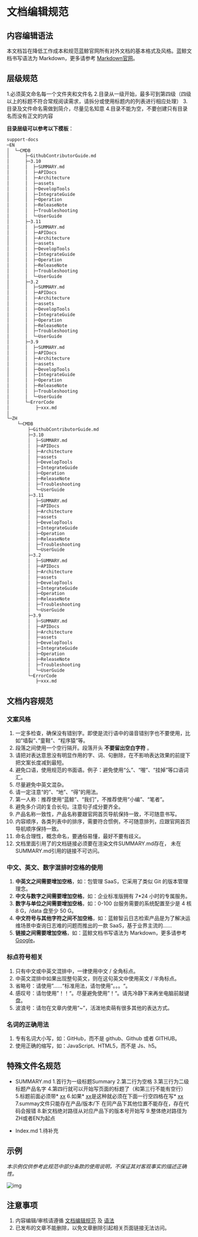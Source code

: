 # 文档编辑规范

## 内容编辑语法
本文档旨在降低工作成本和规范蓝鲸官网所有对外文档的基本格式及风格。蓝鲸文档书写语法为 Markdown，更多请参考 [Markdown官网](http://markdown.p2hp.com/basic-syntax/)。


## 层级规范
1.必须英文命名每一个文件夹和文件名
2.目录从一级开始，最多可到第四级（四级以上的标题不符合常规阅读需求，请拆分或使用标题内的列表进行相应处理）
3.目录及文件命名需做到简介，尽量见名知意
4.目录不能为空，不要创建只有目录名而没有正文的内容

**目录层级可以参考以下模板**：

```bash
support-docs
─EN
│  └─CMDB
│      ├─GithubContributorGuide.md
│      ├─3.10
│      │  ├─SUMMARY.md
│      │  ├─APIDocs
│      │  ├─Architecture
│      │  ├─assets
│      │  ├─DevelopTools
│      │  ├─IntegrateGuide
│      │  ├─Operation
│      │  ├─ReleaseNote
│      │  ├─Troubleshooting
│      │  └─UserGuide
│      ├─3.11
│      │  ├─SUMMARY.md
│      │  ├─APIDocs
│      │  ├─Architecture
│      │  ├─assets
│      │  ├─DevelopTools
│      │  ├─IntegrateGuide
│      │  ├─Operation
│      │  ├─ReleaseNote
│      │  ├─Troubleshooting
│      │  └─UserGuide
│      ├─3.2
│      │  ├─SUMMARY.md
│      │  ├─APIDocs
│      │  ├─Architecture
│      │  ├─assets
│      │  ├─DevelopTools
│      │  ├─IntegrateGuide
│      │  ├─Operation
│      │  ├─ReleaseNote
│      │  ├─Troubleshooting
│      │  └─UserGuide
│      ├─3.9
│      │  ├─SUMMARY.md
│      │  ├─APIDocs
│      │  ├─Architecture
│      │  ├─assets
│      │  ├─DevelopTools
│      │  ├─IntegrateGuide
│      │  ├─Operation
│      │  ├─ReleaseNote
│      │  ├─Troubleshooting
│      │  └─UserGuide
│      └─ErrorCode
│          ├─xxx.md    
│
└─ZH
    └─CMDB
        ├─GithubContributorGuide.md
        ├─3.10
        │  ├─SUMMARY.md
        │  ├─APIDocs
        │  ├─Architecture
        │  ├─assets
        │  ├─DevelopTools
        │  ├─IntegrateGuide
        │  ├─Operation
        │  ├─ReleaseNote
        │  ├─Troubleshooting
        │  └─UserGuide
        ├─3.11
        │  ├─SUMMARY.md
        │  ├─APIDocs
        │  ├─Architecture
        │  ├─assets
        │  ├─DevelopTools
        │  ├─IntegrateGuide
        │  ├─Operation
        │  ├─ReleaseNote
        │  ├─Troubleshooting
        │  └─UserGuide
        ├─3.2
        │  ├─SUMMARY.md
        │  ├─APIDocs
        │  ├─Architecture
        │  ├─assets
        │  ├─DevelopTools
        │  ├─IntegrateGuide
        │  ├─Operation
        │  ├─ReleaseNote
        │  ├─Troubleshooting
        │  └─UserGuide
        ├─3.9
        │  ├─SUMMARY.md
        │  ├─APIDocs
        │  ├─Architecture
        │  ├─assets
        │  ├─DevelopTools
        │  ├─IntegrateGuide
        │  ├─Operation
        │  ├─ReleaseNote
        │  ├─Troubleshooting
        │  └─UserGuide
        └─ErrorCode
           ├─xxx.md    
```

## 文档内容规范

### 文案风格

1. 一定多检查，确保没有错别字。即使是流行语中的谐音错别字也不要使用，比如”墙裂”、”童鞋”、“程序猿”等。
2. 段落之间使用一个空行隔开。段落开头 **不要留出空白字符** 。
3. 请把对表达意思没有明显作用的字、词、句删除，在不影响表达效果的前提下把文案长度减到最短。
4. 避免口语，使用规范的书面语。例子：避免使用“么”、“喔”、“挂掉”等口语词汇。
5. 尽量避免中英文混杂。
6. 请一定注意“的”、“地”、“得”的用法。
7. 第一人称：推荐使用“蓝鲸”、“我们”，不推荐使用“小编”、“笔者”。
8. 避免多介词的复合长句。注意句子成分要齐全。
9. 产品名称一致性，产品名称要跟官网首页导航保持一致，不可随意书写。
10. 内容顺序，各类列表中的排序，需要符合惯例，不可随意排列，应跟官网首页导航顺序保持一致。
11. 命名合理性，概念命名，要通俗易懂，最好不要有歧义。
12. 文档里面引用了的文档链接必须要在渲染文件SUMMARY.md存在， 未在SUMMARY.md引用的链接不可访问。

### 中文、英文、数字混排时空格的使用

1. **中英文之间需要增加空格**，如：包管理 SaaS，它采用了类似 Git 的版本管理理念。
2. **中文与数字之间需要增加空格**，如：企业标准版拥有 7*24 小时的专属服务。
3. **数字与单位之间需要增加空格**，如：0-100 台服务需要的系统配置至少是 4 核 8 G，/data 盘至少 50 G。
4. **中文符号与其他字符之间不加空格**，如：蓝鲸智云日志检索产品是为了解决运维场景中查询日志难的问题而推出的一款 SaaS，基于业界主流的……
5. **链接之间需要增加空格**，如：蓝鲸文档书写语法为 Markdown，更多请参考 [Google](https://github.com/TencentBlueKing/BKDocs/blob/master/新文档中心格式要求)。

### 标点符号相关

1. 只有中文或中英文混排中，一律使用中文 / 全角标点。
2. 中英文混排中如果出现整句英文，则在这句英文中使用英文 / 半角标点。
3. 省略号：请使用”……“标准用法，请勿使用”。。。“。
4. 感叹号：请勿使用”！！“。尽量避免使用”！“。请先冷静下来再坐电脑前敲键盘。
5. 波浪号：请勿在文章内使用“~”，活泼地卖萌有很多其他的表达方式。

### 名词的正确用法

1. 专有名词大小写，如：GitHub，而不是 github、Github 或者 GITHUB。
2. 使用正确的缩写，如：JavaScript、HTML5，而不是 Js、h5。


## 特殊文件名规范

- SUMMARY.md
1.首行为一级标题Summary
2.第二行为空格
3.第三行为二级标题产品名字
4.第四行就可以开始写页面的标题了（和第三行不能有空行）
5.标题前面必须带* [xx](xx/xx.md)
6.如果* [xx]()是这种就必须在下面一行空四格在写* [xx](xx/xx.md)
7.summay文件只能存在产品/版本/下 在同产品下其他位置不能存在，存在代码会报错
8.新文档绝对路径从对应产品下的版本号开始写
9.整体绝对路径为ZH或者EN为起点

- Index.md
1.待补充

## 示例

*本示例仅供参考此规范中部分条款的使用说明，不保证其对客观事实的描述正确性。* 

![img](https://raw.githubusercontent.com/shpdnkti/bkFramework/master/example.png)

## 注意事项

1. 内容编辑/审核请遵循 [文档编辑规范](#文档编辑规范) 及 [语法](http://markdown.p2hp.com/basic-syntax/)
2. 已发布的文章不能删除，以免文章删除引起相关页面链接无法访问。

